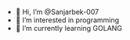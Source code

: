 - 👋 Hi, I’m @Sanjarbek-007
- 👀 I’m interested in programming
- 🌱 I’m currently learning GOLANG

<!---
Sanjarbek-007/Sanjarbek-007 is a ✨ special ✨ repository because its `README.md` (this file) appears on your GitHub profile.
You can click the Preview link to take a look at your changes.
--->
